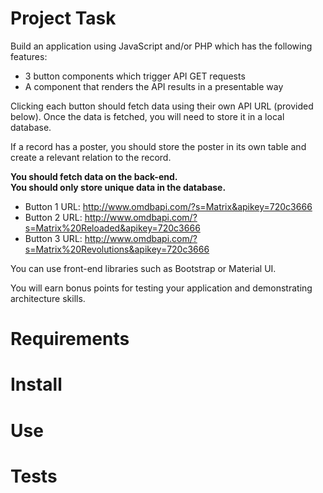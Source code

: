 # Project Task

Build an application using JavaScript and/or PHP which has the following features:  

- 3 button components which trigger API GET requests   
- A component that renders the API results in a presentable way

Clicking each button should fetch data using their own API URL (provided below). Once the data is fetched, you will need to store it in a local database.   

If a record has a poster, you should store the poster in its own table and create a relevant relation to the record.  

**You should fetch data on the back-end.**   
**You should only store unique data in the database.**  

- Button 1 URL:  http://www.omdbapi.com/?s=Matrix&apikey=720c3666  
- Button 2 URL:  http://www.omdbapi.com/?s=Matrix%20Reloaded&apikey=720c3666  
- Button 3 URL:  http://www.omdbapi.com/?s=Matrix%20Revolutions&apikey=720c3666  

You can use front-end libraries such as Bootstrap or Material UI.  

You will earn bonus points for testing your application and demonstrating architecture skills.  

# Requirements

# Install

# Use

# Tests